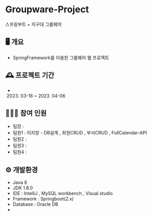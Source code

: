 # Groupware-Project 
스프링부트 + 지구대 그룹웨어

## 🖥️ 개요
- SpringFramework를 이용한 그룹웨어 웹 프로젝트

## 🕰️ 프로젝트 기간
- 2023. 03-16 ~ 2023. 04-06

## 🧑‍🤝‍🧑 참여 인원
- 팀장 : 
- 팀원1 : 이지창 - DB설계 , 회원CRUD , 부서CRUD , FullCalendar-API
- 팀원2 : 
- 팀원3 :
- 팀원4 :

## ⚙️ 개발환경
- Java 8
- JDK 1.8.0
- IDE : IntelliJ , MySQL workbench , Visual studio
- Framework : Springboot(2.x)
- Database : Oracle DB
- 



